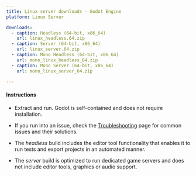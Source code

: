 ```yaml
---
title: Linux server downloads - Godot Engine
platform: Linux Server

downloads:
  - caption: Headless (64-bit, x86_64)
    url: linux_headless.64.zip
  - caption: Server (64-bit, x86_64)
    url: linux_server.64.zip
  - caption: Mono Headless (64-bit, x86_64)
    url: mono_linux_headless_64.zip
  - caption: Mono Server (64-bit, x86_64)
    url: mono_linux_server_64.zip

---
```


#### Instructions


- Extract and run. Godot is self-contained and does not require installation.
- If you run into an issue, check the [Troubleshooting](https://docs.godotengine.org/en/stable/about/troubleshooting.html) page for common issues and their solutions.

- The _headless_ build includes the editor tool functionality that enables it to run tests and export projects in an automated manner.
- The _server_ build is optimized to run dedicated game servers and does not include editor tools, graphics or audio support.
